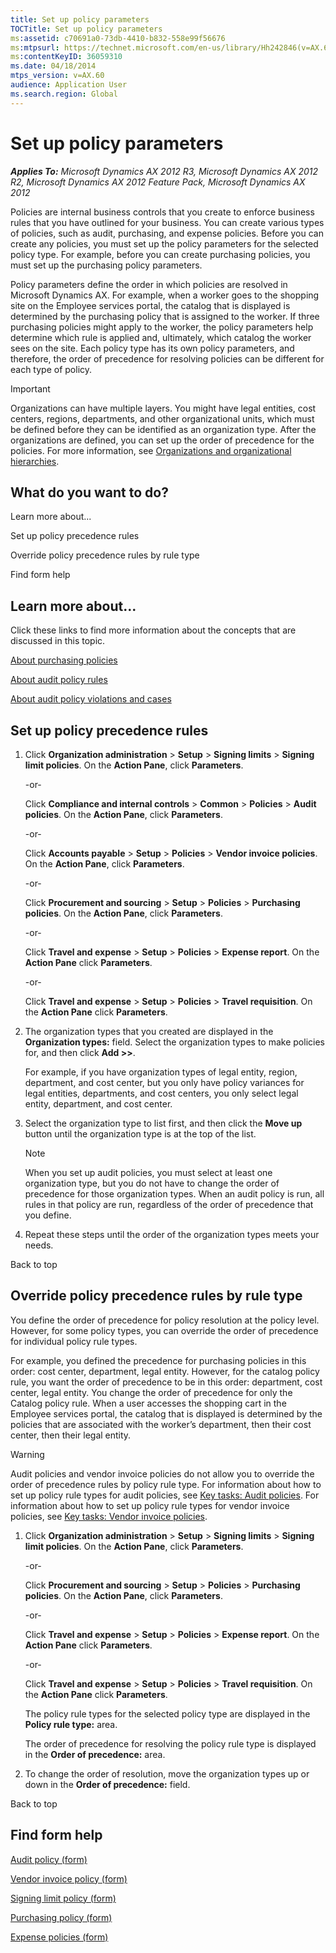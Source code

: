 ```yaml
---
title: Set up policy parameters
TOCTitle: Set up policy parameters
ms:assetid: c70691a0-73db-4410-b832-558e99f56676
ms:mtpsurl: https://technet.microsoft.com/en-us/library/Hh242846(v=AX.60)
ms:contentKeyID: 36059310
ms.date: 04/18/2014
mtps_version: v=AX.60
audience: Application User
ms.search.region: Global
---
```


# Set up policy parameters 


_**Applies To:** Microsoft Dynamics AX 2012 R3, Microsoft Dynamics AX 2012 R2, Microsoft Dynamics AX 2012 Feature Pack, Microsoft Dynamics AX 2012_

Policies are internal business controls that you create to enforce business rules that you have outlined for your business. You can create various types of policies, such as audit, purchasing, and expense policies. Before you can create any policies, you must set up the policy parameters for the selected policy type. For example, before you can create purchasing policies, you must set up the purchasing policy parameters.

Policy parameters define the order in which policies are resolved in Microsoft Dynamics AX. For example, when a worker goes to the shopping site on the Employee services portal, the catalog that is displayed is determined by the purchasing policy that is assigned to the worker. If three purchasing policies might apply to the worker, the policy parameters help determine which rule is applied and, ultimately, which catalog the worker sees on the site. Each policy type has its own policy parameters, and therefore, the order of precedence for resolving policies can be different for each type of policy.


> [!IMPORTANT]
> <P>Organizations can have multiple layers. You might have legal entities, cost centers, regions, departments, and other organizational units, which must be defined before they can be identified as an organization type. After the organizations are defined, you can set up the order of precedence for the policies. For more information, see <A href="organizations-and-organizational-hierarchies.md">Organizations and organizational hierarchies</A>.</P>



## What do you want to do?

Learn more about...

Set up policy precedence rules

Override policy precedence rules by rule type

Find form help

## Learn more about...

Click these links to find more information about the concepts that are discussed in this topic.

[About purchasing policies](about-purchasing-policies.md)

[About audit policy rules](about-audit-policy-rules.md)

[About audit policy violations and cases](about-audit-policy-violations-and-cases.md)

## Set up policy precedence rules

1.  Click **Organization administration** \> **Setup** \> **Signing limits** \> **Signing limit policies**. On the **Action Pane**, click **Parameters**.
    
    \-or-
    
    Click **Compliance and internal controls** \> **Common** \> **Policies** \> **Audit policies**. On the **Action Pane**, click **Parameters**.
    
    \-or-
    
    Click **Accounts payable** \> **Setup** \> **Policies** \> **Vendor invoice policies**. On the **Action Pane**, click **Parameters**.
    
    \-or-
    
    Click **Procurement and sourcing** \> **Setup** \> **Policies** \> **Purchasing policies**. On the **Action Pane**, click **Parameters**.
    
    \-or-
    
    Click **Travel and expense** \> **Setup** \> **Policies** \> **Expense report**. On the **Action Pane** click **Parameters**.
    
    \-or-
    
    Click **Travel and expense** \> **Setup** \> **Policies** \> **Travel requisition**. On the **Action Pane** click **Parameters**.

2.  The organization types that you created are displayed in the **Organization types:** field. Select the organization types to make policies for, and then click **Add \>\>**.
    
    For example, if you have organization types of legal entity, region, department, and cost center, but you only have policy variances for legal entities, departments, and cost centers, you only select legal entity, department, and cost center.

3.  Select the organization type to list first, and then click the **Move up** button until the organization type is at the top of the list.
    

    > [!NOTE]
    > <P>When you set up audit policies, you must select at least one organization type, but you do not have to change the order of precedence for those organization types. When an audit policy is run, all rules in that policy are run, regardless of the order of precedence that you define.</P>



4.  Repeat these steps until the order of the organization types meets your needs.

Back to top

## Override policy precedence rules by rule type

You define the order of precedence for policy resolution at the policy level. However, for some policy types, you can override the order of precedence for individual policy rule types.

For example, you defined the precedence for purchasing policies in this order: cost center, department, legal entity. However, for the catalog policy rule, you want the order of precedence to be in this order: department, cost center, legal entity. You change the order of precedence for only the Catalog policy rule. When a user accesses the shopping cart in the Employee services portal, the catalog that is displayed is determined by the policies that are associated with the worker’s department, then their cost center, then their legal entity.


> [!WARNING]
> <P>Audit policies and vendor invoice policies do not allow you to override the order of precedence rules by policy rule type. For information about how to set up policy rule types for audit policies, see <A href="key-tasks-audit-policies.md">Key tasks: Audit policies</A>. For information about how to set up policy rule types for vendor invoice policies, see <A href="key-tasks-vendor-invoice-policies.md">Key tasks: Vendor invoice policies</A>.</P>



1.  Click **Organization administration** \> **Setup** \> **Signing limits** \> **Signing limit policies**. On the **Action Pane**, click **Parameters**.
    
    \-or-
    
    Click **Procurement and sourcing** \> **Setup** \> **Policies** \> **Purchasing policies**. On the **Action Pane**, click **Parameters**.
    
    \-or-
    
    Click **Travel and expense** \> **Setup** \> **Policies** \> **Expense report**. On the **Action Pane** click **Parameters**.
    
    \-or-
    
    Click **Travel and expense** \> **Setup** \> **Policies** \> **Travel requisition**. On the **Action Pane** click **Parameters**.
    
    The policy rule types for the selected policy type are displayed in the **Policy rule type:** area.
    
    The order of precedence for resolving the policy rule type is displayed in the **Order of precedence:** area.

2.  To change the order of resolution, move the organization types up or down in the **Order of precedence:** field.

Back to top

## Find form help

[Audit policy (form)](https://technet.microsoft.com/en-us/library/hh242790\(v=ax.60\))

[Vendor invoice policy (form)](https://technet.microsoft.com/en-us/library/hh209409\(v=ax.60\))

[Signing limit policy (form)](https://technet.microsoft.com/en-us/library/hh242788\(v=ax.60\))

[Purchasing policy (form)](https://technet.microsoft.com/en-us/library/hh209627\(v=ax.60\))

[Expense policies (form)](https://technet.microsoft.com/en-us/library/hh208982\(v=ax.60\))

  


